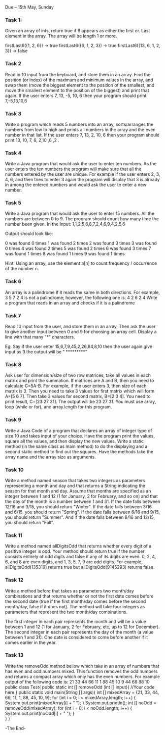 Due – 15th May, Sunday
### Task  1:

Given an array of ints, return true if 6 appears as either the first or. Last element in the array. The array will be length 1 or more. 

firstLast6({1, 2, 6}) → true
firstLast6({6, 1, 2, 3}) → true
firstLast6({13, 6, 1, 2, 3}) → false

### Task  2
Read in 10 input from the keyboard, and store them in an array. Find the position (or index) of the maximum and minimum values in the array, and swap them (move the biggest element to the position of the smallest, and move the smallest element to the position of the biggest) and print that again. If the user enters 7, 13, -5, 10, 6 then your program should print 7,-5,13,10,6

### Task  3

Write a program which reads 5 numbers into an array, sorts/arranges the numbers from low to high and prints all numbers in the array and the even number in that list.
If the user enters 7, 13, 2, 10, 6 then your program should print 13, 10, 7, 6, 2,10 ,6 ,2 .

### Task  4

Write a Java program that would ask the user to enter ten numbers. As the user enters the ten numbers the program will make sure that all the numbers entered by the user are unique. For example if the user enters 2, 3, 4, 6, and then tries to enter 3 again the program will display that 3 is already in among the entered numbers and would ask the user to enter a new number.

### Task  5

Write a Java program that would ask the user to enter 15 numbers. All the numbers are between 0 to 9.  The program should count how many time the number been given. 
In the Input:
1,1,2,5,6,8,7,2,4,6,9,4,2,5,6

Output should look like: 

0 was found 0 times
1 was found 2 times
2 was found 3 times
3 was found 0 times
4 was found 2 times
5 was found 2 times
6 was found 3 times
7 was found 1 times
8 was found 1 times
9 was found 1 times


Hint: Using an array, use the element a[n] to count frequency / occurrence of the number n.


### Task 6

An array is a palindrome if it reads the same in both directions. For example,
3 5 7 2 4 is not a palindrome; however, the following one is. 4 2 6 2 4
Write a program that reads in an array and checks if it is a palindrome


### Task 7

Read 10 input from the user, and store them in an array. Then ask the user to give another input between 0 and 9 for choosing an array cell. Display a line with that many "*" characters.

Eg. Say if the user enter 15,6,7,9,45,2,26,84,8,10 then the user again give input as 3 the output will be “ *********” 


### Task 8

Ask user for dimension/size of two row matrices, take all values in each matrix and print the summation. If matrices are A and B, then you need to calculate C=5A-B. For example, if the user enters 3, then size of each matrix is 3. Then you need to take 3 values for first matrix which will form A=[5  6  7]. Then take 3 values for second matrix, B=[2  3  4]. You need to print result, C=[23  27  31]. The output will be 23  27  31. You must use array, loop (while or for), and array.length for this program.		

### Task 9

Write a Java Code of a program that declares an array of integer type of size 10 and takes input of your choice. Have the program print the values, square all the values, and then display the new values. Write a static method (in the same class as main method) to do the displaying and a second static method to find out the squares. Have the methods take the array name and the array size as arguments. 	



### Task 10

Write a method named season that takes two integers as parameters representing a month and day and that returns a String indicating the season for that month and day. Assume that months are specified as an integer between 1 and 12 (1 for January, 2 for February, and so on) and that the day of the month is a number between 1 and 31.
If the date falls between 12/16 and 3/15, you should return "Winter". If the date falls between 3/16 and 6/15, you should return "Spring". If the date falls between 6/16 and 9/15, you should return "Summer". And if the date falls between 9/16 and 12/15, you should return "Fall".

### Task 11

Write a method named allDigitsOdd that returns whether every digit of a positive integer is odd. Your method should return true if the number consists entirely of odd digits and false if any of its digits are even. 0, 2, 4, 6, and 8 are even digits, and 1, 3, 5, 7, 9 are odd digits.
For example, allDigitsOdd(135319) returns true but allDigitsOdd(9145293) returns false.

### Task 12

Write a method before that takes as parameters two month/day combinations and that returns whether or not the first date comes before the second date (true if the first month/day comes before the second month/day, false if it does not). The method will take four integers as parameters that represent the two month/day combinations.

The first integer in each pair represents the month and will be a value between 1 and 12 (1 for January, 2 for February, etc, up to 12 for December). The second integer in each pair represents the day of the month (a value between 1 and 31). One date is considered to come before another if it comes earlier in the year.






### Task 13

Write the removeOdd method bellow which take in an array of numbers that has even and odd numbers mixed. This function removes the odd numbers and returns a compact array which only has the even numbers. For example output of the following code is:
21 33 44 66 11 1 88 45 10 9 
44 66 88 10
public class Test{
  public static int [] removeOdd (int [] input){
	//Your code here
  }
  public static void main(String [] args){
    int [] mixedArray = {21, 33, 44, 66, 11, 1, 88, 45, 10, 9};
    for (int i = 0; i < mixedArray.length; i++) {
      System.out.print(mixedArray[i] + " ");
    }
    System.out.println();
    int [] noOdd = removeOdd(mixedArray);
    for (int i = 0; i < noOdd.length; i++) {
      System.out.print(noOdd[i] + " ");
    }    
  }
}




-The End-

